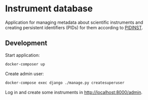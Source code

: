 # Instrument database

Application for managing metadata about scientific instruments and creating
persistent identifiers (PIDs) for them according to [PIDINST](https://github.com/rdawg-pidinst/schema).

## Development

Start application:

```sh
docker-composer up
```

Create admin user:

```sh
docker-compose exec django ./manage.py createsuperuser
```

Log in and create some instruments in <http://localhost:8000/admin>.
